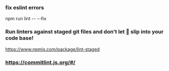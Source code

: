 ### fix eslint errors

npm run lint -- --fix

### Run linters against staged git files and don't let 💩 slip into your code base!

https://www.npmjs.com/package/lint-staged

### https://commitlint.js.org/#/
